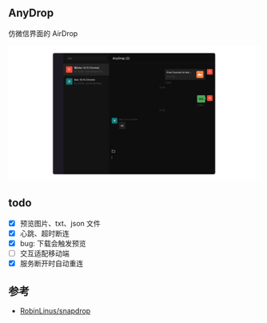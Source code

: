 ## AnyDrop

仿微信界面的 AirDrop

![](./screenshot.png)

## todo

- [x] 预览图片、txt、json 文件
- [x] 心跳、超时断连
- [x] bug: 下载会触发预览
- [ ] 交互适配移动端
- [x] 服务断开时自动重连

## 参考

- [RobinLinus/snapdrop](https://github.com/RobinLinus/snapdrop)

